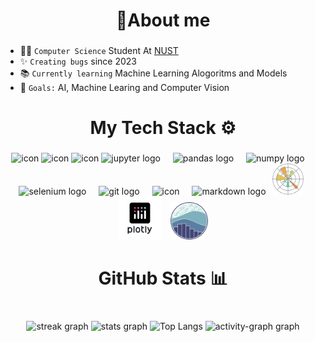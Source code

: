 <h1 Hey 👋 I'am Ahmed</h1>

<h1 align="center">📝About me</h1>

###

- 👨‍🎓 `Computer Science` Student At <a href='https://nust.edu.pk/' > NUST </a>
- ✨ `Creating bugs` since 2023
- 📚 `Currently learning` Machine Learning Alogoritms and Models
- 🎯 `Goals:` AI, Machine Learing and Computer Vision

###

##

<h1 align="center">My Tech Stack ⚙</h1>

###

<div align="left">
</div>

###

<div align="center">
    <a href='https://python.org' style="text-decoration: none;">
        <img src="https://techstack-generator.vercel.app/python-icon.svg" alt="icon" width="65" height="65" />
    </a>
    <a href='https://cplusplus.com/' style="text-decoration: none;">
        <img src="https://techstack-generator.vercel.app/cpp-icon.svg" alt="icon" width="65" height="65" />
    </a>
    <a href='https://mysql.com/' style="text-decoration: none;">
        <img src="https://techstack-generator.vercel.app/mysql-icon.svg" alt="icon" width="65" height="65" />
    </a>
    <a href='https://jupyter.org/' style="text-decoration: none;">
        <img src="https://cdn.jsdelivr.net/gh/devicons/devicon/icons/jupyter/jupyter-original.svg" height="40" alt="jupyter logo" />
        <img width="12" />
    </a>
    <a href='https://pandas.pydata.org/' style="text-decoration: none;">
        <img src="https://cdn.jsdelivr.net/gh/devicons/devicon/icons/pandas/pandas-original.svg" height="40" alt="pandas logo" />
        <img width="12" />
    </a>
    <a href='https://numpy.org' style="text-decoration: none;">
        <img src="https://cdn.jsdelivr.net/gh/devicons/devicon/icons/numpy/numpy-original.svg" height="40" alt="numpy logo" />
        <img width="12" />
    </a>
    <a href='https://www.selenium.dev/' style="text-decoration: none;">
        <img src="https://cdn.simpleicons.org/selenium/43B02A" height="40" alt="selenium logo" />
        <img width="12" />
    </a>
    <a href='https://git-scm.com/' style="text-decoration: none;">
        <img src="https://cdn.simpleicons.org/git/F05032" height="40" alt="git logo" />
        <img width="12" />
    </a>
    <a href='https://github.com/ahmedyar7' style="text-decoration: none;">
       <img src="https://techstack-generator.vercel.app/github-icon.svg" alt="icon" width="65" height="65" />
        <img width="12" />
    </a>
    <a href='https://www.markdownguide.org/' style="text-decoration: none;">
        <img src="https://skillicons.dev/icons?i=md" height="40" alt="markdown logo" />
    </a>
    <a href='https://matplotlib.org/stable/' style="text-decoration: none;">
        <img src="img/matplotlib.png" height="50" style="margin: 0 6px;" />
    </a>
    <a href='https://plotly.com' style="text-decoration: none;">
        <img src="img/plotly.png" height="69" style="margin: 0 6px;" />
    </a>
    <a href='https://seaborn.pydata.org/' style="text-decoration: none;">
        <img src="img/seaborn.png" height="60" style="margin: 0 6px;" />
    </a>
</div>

###

##

<h1 align="center">GitHub Stats 📊</h1>

###

###

<div align="left">
</div>

###

###

<br clear="both">

<div align="center">
  <a href='https://github.com/ahmedyar7' style="text-decoration: none;">
    <img src="https://streak-stats.demolab.com?user=ahmedyar7&locale=en&mode=daily&theme=github_dark&hide_border=true&border_radius=5&order=3" height="150" alt="streak graph"  />
  </a>
  <a href='https://github.com/ahmedyar7' style="text-decoration: none;">
    <img src="https://github-readme-stats.vercel.app/api?username=ahmedyar7&hide_title=true&hide_rank=false&show_icons=true&include_all_commits=true&count_private=true&disable_animations=false&theme=github_dark&locale=en&hide_border=true&order=1" height="150" alt="stats graph"  />
  </a>
  <a href="https://github.com/ahmedyar7" style="text-decoration: none;" >
   <img src="https://github-readme-stats.vercel.app/api/top-langs/?username=ahmedyar7&hide_border=true&layout=donut-vertical&theme=github_dark" alt="Top Langs"  style="border: none; outline: none;">
  </a>
  <a href='https://github.com/ahmedyar7' style="text-decoration: none;" >
    <img src="https://github-readme-activity-graph.vercel.app/graph?username=ahmedyar7&radius=16&theme=github-dark&area=false&order=5&hide_border=true&hide_title=false" height="300" alt="activity-graph graph"  />
  </a>

</div>

###

</div>

###
